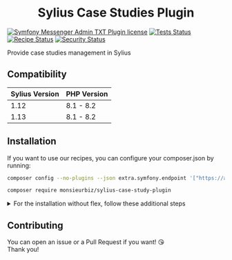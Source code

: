 <h1 align="center">Sylius Case Studies Plugin</h1>

[![Symfony Messenger Admin TXT Plugin license](https://img.shields.io/github/license/monsieurbiz/SyliusCaseStudyPlugin?public)](https://github.com/monsieurbiz/SyliusCaseStudyPlugin/blob/master/LICENSE.txt)
[![Tests Status](https://img.shields.io/github/actions/workflow/status/monsieurbiz/SyliusCaseStudyPlugin/tests.yaml?branch=master&logo=github)](https://github.com/monsieurbiz/SyliusCaseStudyPlugin/actions?query=workflow%3ATests)
[![Recipe Status](https://img.shields.io/github/actions/workflow/status/monsieurbiz/SyliusCaseStudyPlugin/recipe.yaml?branch=master&label=recipes&logo=github)](https://github.com/monsieurbiz/SyliusCaseStudyPlugin/actions?query=workflow%3ASecurity)
[![Security Status](https://img.shields.io/github/actions/workflow/status/monsieurbiz/SyliusCaseStudyPlugin/security.yaml?branch=master&label=security&logo=github)](https://github.com/monsieurbiz/SyliusCaseStudyPlugin/actions?query=workflow%3ASecurity)

Provide case studies management in Sylius

## Compatibility

| Sylius Version | PHP Version |
|---|---|
| 1.12 | 8.1 - 8.2 |
| 1.13 | 8.1 - 8.2 |

## Installation

If you want to use our recipes, you can configure your composer.json by running:

```bash
composer config --no-plugins --json extra.symfony.endpoint '["https://api.github.com/repos/monsieurbiz/symfony-recipes/contents/index.json?ref=flex/master","flex://defaults"]'
```

```bash
composer require monsieurbiz/sylius-case-study-plugin
```

<details><summary>For the installation without flex, follow these additional steps</summary>
<p>


Configure [Monsieur Biz Rich Editor Plugin](https://github.com/monsieurbiz/SyliusRichEditorPlugin/#installation)
Configure [Monsieur Biz Media Manager Plugin](https://github.com/monsieurbiz/SyliusMediaManagerPlugin/#installation)

Change your `config/bundles.php` file to add this line for the plugin declaration:
```php
<?php

return [
    //..
    MonsieurBiz\SyliusCaseStudyPlugin\MonsieurBizSyliusCaseStudyPlugin::class => ['all' => true],
];  
```

Then create the config file in `config/packages/monsieurbiz_sylius_case_study_plugin.yaml` :

```yaml
imports:
    resource: '@MonsieurBizSyliusCaseStudyPlugin/Resources/config/config.yaml'
```

Finally import the routes in `config/routes/monsieurbiz_sylius_case_study_plugin.yaml` : 

```yaml
monsieurbiz_case_study_shop:
    resource: '@MonsieurBizSyliusCaseStudyPlugin/Resources/config/routes/shop.yaml'
    prefix: /{_locale}
    requirements:
        _locale: ^[a-z]{2}(?:_[A-Z]{2})?$


monsieurbiz_case_study_admin:
    resource: '@MonsieurBizSyliusCaseStudyPlugin/Resources/config/routes/admin.yaml'
    prefix: '/%sylius_admin.path_name%'
```

</p>
</details>

## Contributing

You can open an issue or a Pull Request if you want! 😘  
Thank you!
